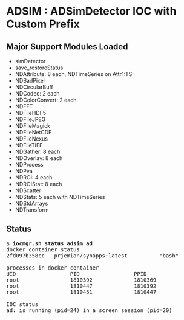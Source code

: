 # ADSIM : ADSimDetector IOC with Custom Prefix

## Major Support Modules Loaded

- simDetector
- save_restoreStatus
- NDAttribute: 8 each, NDTimeSeries on Attr1:TS:
- NDBadPixel
- NDCircularBuff
- NDCodec: 2 each
- NDColorConvert: 2 each
- NDFFT
- NDFileHDF5
- NDFileJPEG
- NDFileMagick
- NDFileNetCDF
- NDFileNexus
- NDFileTIFF
- NDGather: 8 each
- NDOverlay: 8 each
- NDProcess
- NDPva
- NDROI: 4 each
- NDROIStat: 8 each
- NDScatter
- NDStats: 5 each with NDTimeSeries
- NDStdArrays
- NDTransform

## Status

<pre>
$ <b>iocmgr.sh status adsim ad</b>
docker container status
2fd097b358cc   prjemian/synapps:latest          "bash"                    About a minute ago   Up About a minute                    iocad

processes in docker container
UID                 PID                 PPID                C                   STIME               TTY                 TIME                CMD
root                1810392             1810369             0                   17:10               pts/0               00:00:00            bash
root                1810447             1810392             0                   17:10               ?                   00:00:00            SCREEN -dm -S ad: -h 5000 /opt/synApps/support/areaDetector-R3-11/ADSimDetector/iocs/simDetectorIOC/bin/linux-x86_64/simDetectorApp st.cmd
root                1810451             1810447             1                   17:10               ?                   00:00:01            /opt/synApps/support/areaDetector-R3-11/ADSimDetector/iocs/simDetectorIOC/bin/linux-x86_64/simDetectorApp st.cmd

IOC status
ad: is running (pid=24) in a screen session (pid=20)
</pre>

